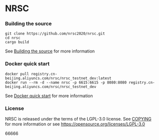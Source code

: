 # NRSC

### Building the source

```
git clone https://github.com/nrsc2020/nrsc.git
cd nrsc
cargo build
```

See [Building the source](https://github.com/nrsc2020/nrsc/docs/blob/master/build/README.md) for more information

### Docker quick start

```
docker pull registry.cn-beijing.aliyuncs.com/nrsc/nrsc_testnet_dev:latest
docker run --rm -d --name nrsc -p 6615:6615 -p 8080:8080 registry.cn-beijing.aliyuncs.com/nrsc/nrsc_testnet_dev
```

See [Docker quick start](https://github.com/nrsc2020/nrsc/docs/blob/master/start-docker/README.md) for more information

### License

NRSC is released under the terms of the LGPL-3.0 license. See [COPYING](COPYING) for more information or see https://opensource.org/licenses/LGPL-3.0

66666

